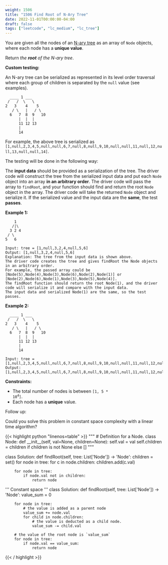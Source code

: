 ```yaml
---
weight: 1506
title: "1506 Find Root of N-Ary Tree"
date: 2022-11-01T00:00:00-04:00
draft: false
tags: ["leetcode", "lc_medium", "lc_tree"]
---
```


You are given all the nodes of an [N-ary tree](https://leetcode.com/articles/introduction-to-n-ary-trees/) as an array of `Node` objects, where each node has a **unique value**.

Return _the **root** of the N-ary tree_.

**Custom testing:**

An N-ary tree can be serialized as represented in its level order traversal where each group of children is separated by the `null` value (see examples).
```
  ____ 1 ___
 /   /  \   \
2   3    4    5
   / \   |   / \
  6   7  8  9   10
      |  |  |
      11 12 13
      |
      14
```
For example, the above tree is serialized as `[1,null,2,3,4,5,null,null,6,7,null,8,null,9,10,null,null,11,null,12,null,13,null,null,14]`.

The testing will be done in the following way:

The **input data** should be provided as a serialization of the tree.
The driver code will construct the tree from the serialized input data and put each `Node` object into an array **in an arbitrary order**.
The driver code will pass the array to `findRoot`, and your function should find and return the root `Node` object in the array.
The driver code will take the returned `Node` object and serialize it. If the serialized value and the input data are the **same**, the test **passes**.

**Example 1:**
```
    1
   /|\
  3 2 4
 / \
5   6

Input: tree = [1,null,3,2,4,null,5,6]
Output: [1,null,3,2,4,null,5,6]
Explanation: The tree from the input data is shown above.
The driver code creates the tree and gives findRoot the Node objects in an arbitrary order.
For example, the passed array could be [Node(5),Node(4),Node(3),Node(6),Node(2),Node(1)] or [Node(2),Node(6),Node(1),Node(3),Node(5),Node(4)].
The findRoot function should return the root Node(1), and the driver code will serialize it and compare with the input data.
The input data and serialized Node(1) are the same, so the test passes.
```
**Example 2:**
```
  ____ 1 ___
 /   /  \   \
2   3    4    5
   / \   |   / \
  6   7  8  9   10
      |  |  |
      11 12 13
      |
      14

Input: tree = [1,null,2,3,4,5,null,null,6,7,null,8,null,9,10,null,null,11,null,12,null,13,null,null,14]
Output: [1,null,2,3,4,5,null,null,6,7,null,8,null,9,10,null,null,11,null,12,null,13,null,null,14]
```

**Constraints:**
- The total number of nodes is between <code>[1, 5 * 10<sup>4</sup>]</code>.
- Each node has a **unique** value.
 

Follow up:

Could you solve this problem in constant space complexity with a linear time algorithm?

<div class="tabs"></div>
<div class="tab-content">
<div id="python" class="lang">
{{< highlight python "linenos=table" >}}
"""
# Definition for a Node.
class Node:
    def __init__(self, val=None, children=None):
        self.val = val
        self.children = children if children is not None else []
"""

class Solution:
    def findRoot(self, tree: List['Node']) -> 'Node':
        children = set()
        for node in tree:
            for c in node.children:
                children.add(c.val)
        
        for node in tree:
            if node.val not in children:
                return node

'''
Constant space
'''
class Solution:
    def findRoot(self, tree: List['Node']) -> 'Node':
        value_sum = 0

        for node in tree:
            # the value is added as a parent node
            value_sum += node.val
            for child in node.children:
                # the value is deducted as a child node.
                value_sum -= child.val

        # the value of the root node is `value_sum`
        for node in tree:
            if node.val == value_sum:
                return node
{{< / highlight >}}
</div>
</div>
